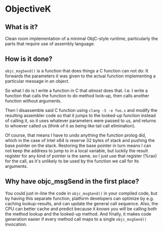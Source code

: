 #  ObjectiveK

## What is it?

Clean room implementation of a minimal ObjC-style runtime, particularly the parts that require use of assembly language.

## How is it done?

`objc_msgSend()` is a function that does things a C function can not do: It forwards the parameters it was given to the actual function implementing a particular message in an object.

So what I do is I write a function in C that _almost_ does that. I.e. I write a function that calls the function to do method look-up, then calls another function without arguments.

Then I disassemble said C function using `clang -S -o foo.s` and modify the resulting assembler code so that it jumps to the looked-up function instead of calling it, so it uses whatever parameters were passed to us, and returns to whoever called us (think of it as being like tail call elimination).

Of course, that means I have to undo anything the function prolog did, which in the case of Intel x64 is reserve 32 bytes of stack and pushing the base pointer on the stack. Restoring the base pointer in turn means I can not keep the address to jump to in a local variable, but luckily the result register for any kind of pointer is the same, so I just use that register (%rax) for the call, as it's unlikely to be used by the function we call for its arguments.

## Why have objc_msgSend in the first place?

You could just in-line the code in `objc_msgSend()` in your compiled code, but by having this separate function, platform developers can optimize by e.g. caching lookup-results, and can update the general call sequence. Also, the CPU can better cache and predict because it _knows_ you will be calling both the method lookup and the looked-up method. And finally, it makes code generation easier if every method call maps to a single `objc_msgSend()` invocation.
